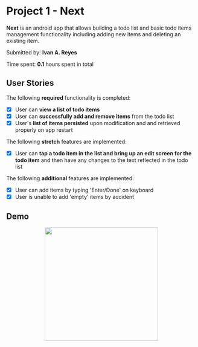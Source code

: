 # Project 1 - **Next**

**Next** is an android app that allows building a todo list and basic todo items management functionality including adding new items and deleting an existing item.

Submitted by: **Ivan A. Reyes**

Time spent: **0.1** hours spent in total

## User Stories

The following **required** functionality is completed:

* [x] User can **view a list of todo items**
* [x] User can **successfully add and remove items** from the todo list
* [x] User's **list of items persisted** upon modification and and retrieved properly on app restart

The following **stretch** features are implemented:

* [x] User can **tap a todo item in the list and bring up an edit screen for the todo item** and then have any changes to the text reflected in the todo list

The following **additional** features are implemented:

* [x] User can add items by typing 'Enter/Done' on keyboard
* [x] User is unable to add 'empty' items by accident

## Demo
<p align="center">
  <img src= Demo/ToDoDemo.gif width="300">
</p>
